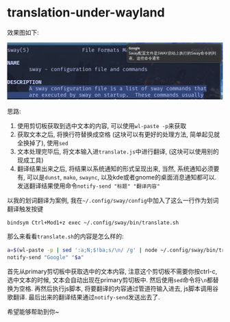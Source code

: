 # translation-under-wayland

效果图如下:

![效果图](./image/1.jpg)

思路:

1. 使用剪切板获取到选中文本的内容, 可以使用`wl-paste -p`来获取
2. 获取文本之后, 将换行符替换成空格 (这块可以有更好的处理方法, 简单起见就全换掉了), 使用`sed`
3. 文本处理完毕后, 将文本输入进`translate.js`中进行翻译, (这块可以使用别的现成工具)
4. 翻译结果出来之后, 将结果以系统通知的形式呈现出来, 当然, 系统通知必须要有, 可以是`dunst`, `mako`, `swaync`, 以及kde或者gnome的桌面消息通知都可以. 发送翻译结果使用命令`notify-send "标题" "翻译内容"`

以我的划词翻译为案例,  我在`~/.config/sway/config`中加入了这么一行作为划词翻译触发按键

```
bindsym Ctrl+Mod1+z exec ~/.config/sway/bin/translate.sh
```

那么来看看`translate.sh`的内容是怎么样的:

```bash
a=$(wl-paste -p | sed ':a;N;$!ba;s/\n/ /g' | node ~/.config/sway/bin/translate.js)
notify-send "Google" "$a"
```

首先从primary剪切板中获取选中的文本内容, 注意这个剪切板不需要你按ctrl-c, 选中文本的时候, 文本会自动出现在primary剪切板中. 然后使用`sed`命令将`\n`都替换为空格. 再然后执行js脚本, 将要翻译的内容通过管道符输入进去, js脚本调用谷歌翻译. 最后出来的翻译结果通过`notify-send`发送出去了. 

希望能够帮助到你~
